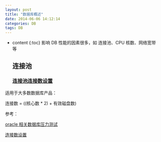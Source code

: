 ```yaml
---
layout: post
title: "数据库概述"
date: 2014-06-06 14:12:14
categories: DB
tags: DB
---
```


- content
  {:toc}
  影响 DB 性能的因素很多，如 连接池、CPU 核数、网络宽带等

  ## 连接池

  ### [连接池连接数设置](https://www.jianshu.com/p/a8f653fc0c54)

适用于大多数数据库产品：

连接数 = ((核心数 \* 2) + 有效磁盘数)

参考：

[oracle 相关数据库压力测试](http://www.dailymotion.com/video/x2s8uec)

[连接数设置](https://www.jianshu.com/p/a8f653fc0c54)
